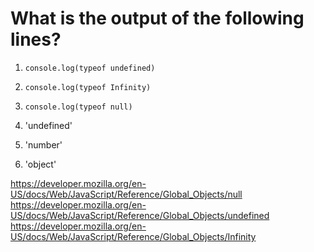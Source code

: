 # What is the output of the following lines?


1. `console.log(typeof undefined)`
2. `console.log(typeof Infinity)`
3. `console.log(typeof null)`

1. 'undefined'
2. 'number'
3. 'object'

https://developer.mozilla.org/en-US/docs/Web/JavaScript/Reference/Global_Objects/null
https://developer.mozilla.org/en-US/docs/Web/JavaScript/Reference/Global_Objects/undefined
https://developer.mozilla.org/en-US/docs/Web/JavaScript/Reference/Global_Objects/Infinity

